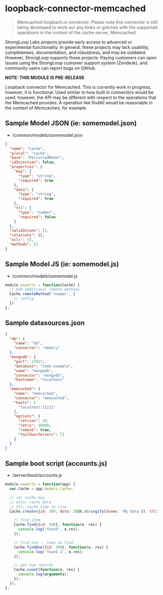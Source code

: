 # loopback-connector-memcached

> Memcached loopback.io connector. Please note this connector is still being developed to work out any kinks or gotchas with the supported operations in the context of the cache server, Memcached. 

StrongLoop Labs projects provide early access to advanced or experimental functionality.  In general, these projects may lack usability, completeness, documentation, and robustness, and may be outdated.
However, StrongLoop supports these projects: Paying customers can open issues using the StrongLoop customer support system (Zendesk), and community users can report bugs on GitHub.

**NOTE: THIS MODULE IS PRE-RELEASE**

Loopback connector for Memcached. This is currently work in progress, however, it is functional. Used similar to how built in connectors would be used, however, the API may be different with respect to the operations that the Memcached provides. A operation like findAll would be reasonable in the context of Memcached, for example.


## Sample Model JSON (ie: somemodel.json)

- /common/models/somemodel.json

```json
{
  "name": "cache",
  "plural": "cache",
  "base": "PersistedModel",
  "idInjection": false,
  "properties": {
    "key": {
      "type": "string",
      "required": true
    },
    "data": {
      "type": "string",
      "required": true
    },
    "ttl": {
      "type": "number",
      "required": false
    }
  },
  "validations": [],
  "relations": {},
  "acls": [],
  "methods": []
}
```

## Sample Model JS (ie: somemodel.js)

- /common/models/somemodel.js

```javascript
module.exports = function(Cache) {
  // Add additional remote methods
  Cache.remoteMethod('<name>', {
    // config
  })
};
```

## Sample datasources.json
```json
{
  "db": {
    "name": "db",
    "connector": "memory"
  },
  "mongodb": {
    "port": 27017,
    "database": "todo-example",
    "name": "mongodb",
    "connector": "mongodb",
    "hostname": "localhost"
  },
  "memcached": {
    "name": "memcached",
    "connector": "memcached",
    "hosts": [
      "localhost:11211"
    ],
    "options": {
      "retries": 10,
      "retry": 10000,
      "remove": true,
      "failOverServers": []
    }
  }
}
```

## Sample boot script (accounts.js) 
- /server/boot/accounts.js
```javascript
module.exports = function(app) {
  var Cache = app.models.Cache;

  // id: cache key
  // data: cache data
  // ttl: cache time to live
  Cache.create({id: 300, data: JSON.stringify({name: 'My Data'}), ttl: 600}, function(e, res) {

    // find item
    Cache.find({id: 300}, function(e, res) {
      console.log('found', e,res);
    });

    // find one -- same as find
    Cache.findOne({id: 300}, function(e, res) {
      console.log('found 2', e,res);
    });

    // get num records
    Cache.count(function(e, res) {
      console.log(arguments);
    });
  });
};
```